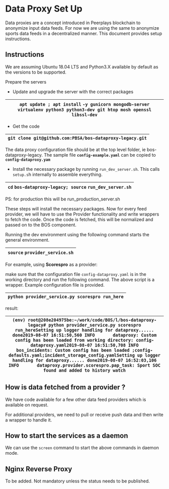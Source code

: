# Data Proxy Set Up

Data proxies are a concept introduced in Peerplays blockchain to anonymize input data feeds. For now we are using the same to anonymize sports data feeds in a decentralized manner. This document provides setup instructions.

## Instructions

We are assuming Ubuntu 18.04 LTS and Python3.X available by default as the versions to be supported.

Prepare the servers

* Update and upgrade the server with the correct packages

| `apt update ; apt install` `-y gunicorn mongodb-server virtualenv python3 python3-dev git htop mosh openssl libssl-dev` |
| ----------------------------------------------------------------------------------------------------------------------- |

* Get the code

| `git clone git@github.com:PBSA/bos-dataproxy-legacy.git` |
| -------------------------------------------------------- |

The data proxy configuration file should be at the top level folder, ie bos-dataproxy-legacy. The sample file **`config-example.yaml`** can be copied to **`config-dataproxy.yam`**

* Install the necessary package by running `run_dev_server.sh`. This calls `setup.s`h internally to assemble everything.

| `cd` `bos-dataproxy-legacy; source` `run_dev_server.sh` |
| ------------------------------------------------------- |

PS: for production this will be run\_production\_server.sh

These steps will install the necessary packages. Now for every feed provider, we will have to use the Provider functionality and write wrappers to fetch the code. Once the code is fetched, this will be normalized and passed on to the BOS component.

Running the dev environment using the following command starts the general environment.

| `source` `provider_service.sh` |
| ------------------------------ |

For example, using **Scorespro** as a provider:

make sure that the configuration file `config-dataproxy.yaml` is in the working directory and run the following command. The above script is a wrapper. Example configuration file is provided.

| `python provider_service.py scorespro run_here` |
| ----------------------------------------------- |

result:

| `(env) root@208e204975be:~/work/code/BOS/l/bos-dataproxy-legacy# python provider_service.py scorespro run_hereSetting up logger handling for dataproxy...... done2019-08-07 16:51:50,560 INFO       dataproxy: Custom config has been loaded from working directory: config-dataproxy.yaml2019-08-07 16:51:50,708 INFO       bos_incidents: Custom config has been loaded ;config-defaults.yaml;incident_storage_config.yamlSetting up logger handling for dataproxy...... done2019-08-07 16:52:03,106 INFO       dataproxy.provider.scorespro.pap_task: Sport SOC found and added to history watch` |
| ---------------------------------------------------------------------------------------------------------------------------------------------------------------------------------------------------------------------------------------------------------------------------------------------------------------------------------------------------------------------------------------------------------------------------------------------------------------------------------------------------------------------------------------------------------------------------------------------------- |

## How is data fetched from a provider ?

We have code available for a few other data feed providers which is available on request.

For additional providers, we need to pull or receive push data and then write a wrapper to handle it.

## How to start the services as a daemon

We can use the `screen` command to start the above commands in daemon mode.

## Nginx Reverse Proxy

To be added. Not mandatory unless the status needs to be published.
